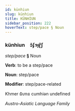 ```yaml
---
id: künhiun
slug: künhiun
title: KÜNHİUN
sidebar_position: 222
hoverText: step/pace § Noun
---
```


### künhiun&emsp;<span kind="abugida">ɔ̃ʄɂɟɽ̃ʃ</span>

*step/pace* **§** Noun

**Verb**: to be a step/pace

**Noun**: step/pace

**Modifier**: step/pace-related

Khmer ជំហាន cumhiən undefined

*Austro-Asiatic Language Family*